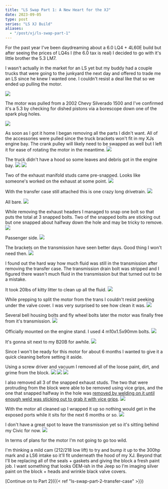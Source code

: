 ```yaml
---
title: "LS Swap Part 1: A New Heart for the XJ"
date: 2023-09-05
type: post
series: "LS XJ Build"
aliases:
  - "/post/xj/ls-swap-part-1"
---
```


For the past year I've been daydreaming about a 6.0 LQ4 + 4L60E build but after seeing the prices of LQ4s I (the 6.0 tax is real) I decided to go with it's little brother the 5.3 LM7.

I wasn't actually in the market for an LS yet but my buddy had a couple trucks that were going to the junkyard the next day and offered to trade me an LS since he knew I wanted one. I couldn't resist a deal like that so we ended up pulling the motor.

![](images/1.jpg)

The motor was pulled from a 2002 Chevy Silverado 1500 and I've confirmed it's a 5.3 by checking for dished pistons via a borescope down one of the spark plug holes.

![](images/2.jpg)

As soon as I got it home I began removing all the parts I didn't want. All of the accessories were pulled since the truck brackets won't fit in my XJs engine bay. The crank pulley will likely need to be swapped as well but I left it for ease of rotating the motor in the meantime.
![](images/3.jpg)

The truck didn't have a hood so some leaves and debris got in the engine bay.
![](images/4.jpg)
![](images/5.jpg)

Two of the exhaust manifold studs came pre-snapped. Looks like someone's worked on the exhaust at some point.
![](images/7.jpg)

With the transfer case still attached this is one crazy long drivetrain.
![](images/8.jpg)

All bare.
![](images/9.jpg)

While removing the exhaust headers I managed to snap one bolt so that puts the total at 3 snapped bolts. Two of the snapped bolts are sticking out but one snapped about halfway down the hole and may be tricky to remove.
![](images/10.jpg)

Passenger side.
![](images/11.jpg)

The brackets on the transmission have seen better days. Good thing I won't need then.
![](images/12.jpg)

I found out the hard way how much fluid was still in the transmission after removing the transfer case. The transmission drain bolt was stripped and I figured there wasn't much fluid in the transmission but that turned out to be a mistake.

It took 20lbs of kitty litter to clean up all the fluid.
![](images/14.jpg)

While prepping to split the motor from the trans I couldn't resist peeking under the valve cover. I was very surprised to see how clean it was.
![](images/15.jpg)

Several bell housing bolts and fly wheel bolts later the motor was finally free from it's transmission.
![](images/16.jpg)

Officially mounted on the engine stand. I used 4 m10x1.5x90mm bolts.
![](images/17.jpg)

It's gonna sit next to my B20B for awhile.
![](images/18.jpg)

Since I won't be ready for this motor for about 6 months I wanted to give it a quick cleaning before setting it aside.

Using a screw driver and vacuum I removed all of the loose paint, dirt, and grime from the block.
![](images/19.jpg)
![](images/20.jpg)
![](images/21.jpg)

I also removed all 3 of the snapped exhaust studs. The two that were protruding from the block were able to be removed using vice grips, and the one that snapped halfway in the hole was [removed by welding on it until enough weld was sticking out to grab it with vice grips](https://www.youtube.com/watch?v=1bZyw3OSIgk).
![](images/22.jpg)

With the motor all cleaned up I wrapped it up so nothing would get in the exposed ports while it sits for the next 6 months or so.
![](images/25.jpg)

I don't have a great spot to leave the transmission yet so it's sitting behind my Civic for now.
![](images/26.jpg)

In terms of plans for the motor I'm not going to go too wild.

I'm thinking a mild cam (212/218 low lift) to try and bump it up to the 300hp mark and a LS6 intake so it'll fit underneath the hood of my XJ. Beyond that I'll be replacing all of the seals + gaskets and giving the block a fresh paint job. I want something that looks OEM-ish in the Jeep so I'm imaging silver paint on the block + heads and wrinkle black valve covers.

[Continue on to Part 2]({{< ref "ls-swap-part-2-transfer-case" >}})
